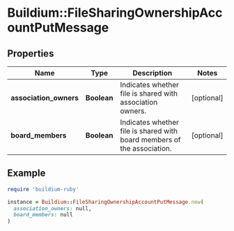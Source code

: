 # Buildium::FileSharingOwnershipAccountPutMessage

## Properties

| Name | Type | Description | Notes |
| ---- | ---- | ----------- | ----- |
| **association_owners** | **Boolean** | Indicates whether file is shared with association owners. | [optional] |
| **board_members** | **Boolean** | Indicates whether file is shared with board members of the association. | [optional] |

## Example

```ruby
require 'buildium-ruby'

instance = Buildium::FileSharingOwnershipAccountPutMessage.new(
  association_owners: null,
  board_members: null
)
```

